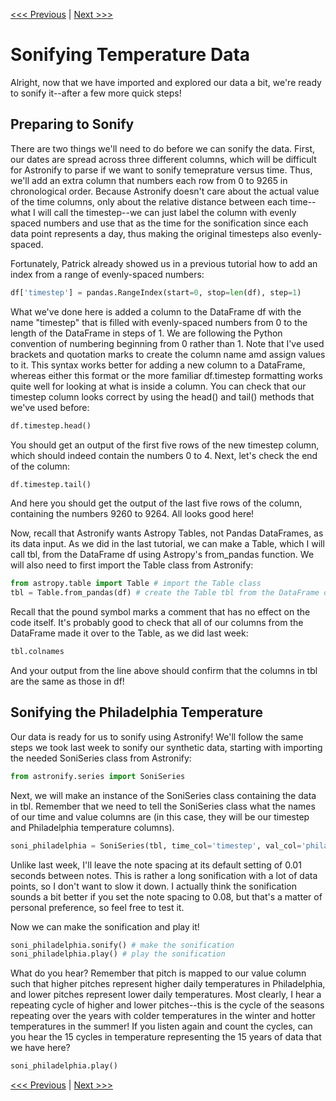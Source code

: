 [<<< Previous](sonify_temperature.md) | [Next >>>](scaling_sonifications.md)

# Sonifying Temperature Data

Alright, now that we have imported and explored our data a bit, we're ready to sonify it--after a few more quick steps!

## Preparing to Sonify

There are two things we'll need to do before we can sonify the data. First, our dates are spread across three different columns, which will be difficult for Astronify to parse if we want to sonify temeprature versus time. Thus, we'll add an extra column that numbers each row from 0 to 9265 in chronological order. Because Astronify doesn't care about the actual value of the time columns, only about the relative distance between each time--what I will call the timestep--we can just label the column with evenly spaced numbers and use that as the time for the sonification since each data point represents a day, thus making the original timesteps also evenly-spaced.

Fortunately, Patrick already showed us in a previous tutorial how to add an index from a range of evenly-spaced numbers:

~~~python
df['timestep'] = pandas.RangeIndex(start=0, stop=len(df), step=1)
~~~

What we've done here is added a column to the DataFrame df with the name "timestep" that is filled with evenly-spaced numbers from 0 to the length of the DataFrame in steps of 1. We are following the Python convention of numbering beginning from 0 rather than 1. Note that I've used brackets and quotation marks to create the column name amd assign values to it. This syntax works better for adding a new column to a DataFrame, whereas either this format or the more familiar df.timestep formatting works quite well for looking at what is inside a column. You can check that our timestep column looks correct by using the head() and tail() methods that we've used before:

~~~python
df.timestep.head()
~~~

You should get an output of the first five rows of the new timestep column, which should indeed contain the numbers 0 to 4. Next, let's check the end of the column:

~~~python
df.timestep.tail()
~~~

And here you should get the output of the last five rows of the column, containing the numbers 9260 to 9264. All looks good here!

Now, recall that Astronify wants Astropy Tables, not Pandas DataFrames, as its data input. As we did in the last tutorial, we can make a Table, which I will call tbl, from the DataFrame df using Astropy's from_pandas function. We will also need to first import the Table class from Astronify:

~~~python
from astropy.table import Table # import the Table class
tbl = Table.from_pandas(df) # create the Table tbl from the DataFrame df
~~~

Recall that the pound symbol marks a comment that has no effect on the code itself. It's probably good to check that all of our columns from the DataFrame made it over to the Table, as we did last week:

~~~python
tbl.colnames
~~~

And your output from the line above should confirm that the columns in tbl are the same as those in df!

## Sonifying the Philadelphia Temperature

Our data is ready for us to sonify using Astronify! We'll follow the same steps we took last week to sonify our synthetic data, starting with importing the needed SoniSeries class from Astronify:

~~~python
from astronify.series import SoniSeries
~~~

Next, we will make an instance of the SoniSeries class containing the data in tbl. Remember that we need to tell the SoniSeries class what the names of our time and value columns are (in this case, they will be our timestep and Philadelphia temperature columns).

~~~python
soni_philadelphia = SoniSeries(tbl, time_col='timestep', val_col='philadelphia_temp')
~~~

Unlike last week, I'll leave the note spacing at its default setting of 0.01 seconds between notes. This is rather a long sonification with a lot of data points, so I don't want to slow it down. I actually think the sonification sounds a bit better if you set the note spacing to 0.08, but that's a matter of personal preference, so feel free to test it.

Now we can make the sonification and play it!

~~~python
soni_philadelphia.sonify() # make the sonification
soni_philadelphia.play() # play the sonification
~~~

What do you hear? Remember that pitch is mapped to our value column such that higher pitches represent higher daily temperatures in Philadelphia, and lower pitches represent lower daily temperatures. Most clearly, I hear a repeating cycle of higher and lower pitches--this is the cycle of the seasons repeating over the years with colder temperatures in the winter and hotter temperatures in the summer! If you listen again and count the cycles, can you hear the 15 cycles in temperature representing the 15 years of data that we have here?

~~~python
soni_philadelphia.play()
~~~

[<<< Previous](sonify_temperature.md) | [Next >>>](scaling_sonifications.md)
